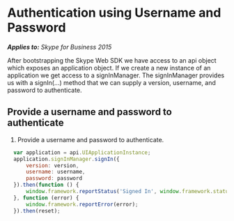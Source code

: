 
# Authentication using Username and Password

 _**Applies to:** Skype for Business 2015_

After bootstrapping the Skype Web SDK we have access to an api object which exposes an application object.  If we create a new instance of an application we get access to a signInManager.  The signInManager provides us with a signIn(...) method that we can supply a version, username, and password to authenticate.

## Provide a username and password to authenticate

1. Provide a username and password to authenticate.

  ```js
    var application = api.UIApplicationInstance;
    application.signInManager.signIn({
        version: version,
        username: username,
        password: password
    }).then(function () {
        window.framework.reportStatus('Signed In', window.framework.status.success);
    }, function (error) {
        window.framework.reportError(error);
    }).then(reset);
  ```
